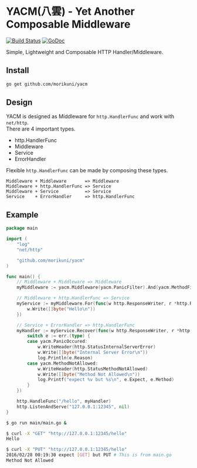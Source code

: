 # YACM(八雲) - Yet Another Composable Middleware

[![Build Status](https://travis-ci.org/morikuni/yacm.svg?branch=master)](https://travis-ci.org/morikuni/yacm)
[![GoDoc](https://godoc.org/github.com/morikuni/yacm?status.svg)](https://godoc.org/github.com/morikuni/yacm)

Simple, Lightweight and Composable HTTP Handler/Middleware.

## Install

```sh
go get github.com/morikuni/yacm
```

## Design

YACM is designed as Middleware for `http.HandlerFunc` and work with `net/http`.  
There are 4 important types.

- http.HandlerFunc
- Middleware
- Service
- ErrorHandler

Flexible `http.HandlerFunc` can be made by composing these types.

```
Middleware + Middleware       => Middleware
Middleware + http.HandlerFunc => Service
Middleware + Service          => Service
Service    + ErrorHandler     => http.HandlerFunc
```

## Example

```go
package main

import (
	"log"
	"net/http"

	"github.com/morikuni/yacm"
)

func main() {
	// Middleware + Middleware => Middleware
	myMiddleware := yacm.Middleware(yacm.PanicFilter).And(yacm.MethodFilter(yacm.GET))

	// Middleware + http.HandlerFunc => Service
	myService := myMiddleware.For(func(w http.ResponseWriter, r *http.Request) {
		w.Write([]byte("Hello\n"))
	})

	// Service + ErrorHandler => http.HandlerFunc
	myHandler := myService.Recover(func(w http.ResponseWriter, r *http.Request, err yacm.Error) {
		switch e := err.(type) {
		case yacm.PanicOccured:
			w.WriteHeader(http.StatusInternalServerError)
			w.Write([]byte("Internal Server Error\n"))
			log.Println(e.Reason)
		case yacm.MethodNotAllowed:
			w.WriteHeader(http.StatusMethodNotAllowed)
			w.Write([]byte("Method Not Allowed\n"))
			log.Printf("expect %v but %s\n", e.Expect, e.Method)
		}
	})

	http.HandleFunc("/hello", myHandler)
	http.ListenAndServe("127.0.0.1:12345", nil)
}
```

```sh
$ go run main/main.go &

$ curl -X "GET" "http://127.0.0.1:12345/hello"
Hello

$ curl -X "PUT" "http://127.0.0.1:12345/hello"
2016/02/28 00:19:30 expect [GET] but PUT # This is from main.go
Method Not Allowed
```

